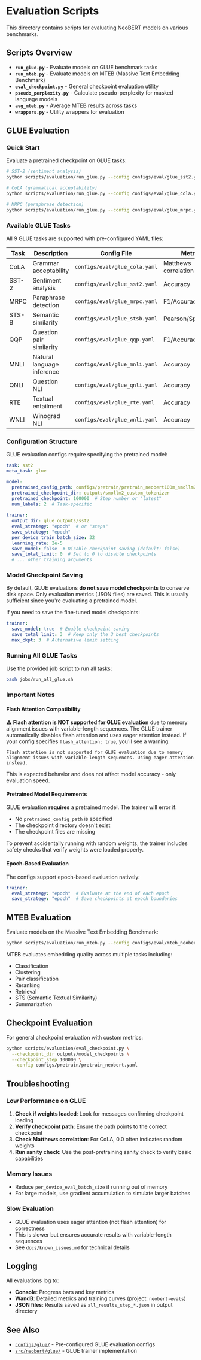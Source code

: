 # Evaluation Scripts

This directory contains scripts for evaluating NeoBERT models on various benchmarks.

## Scripts Overview

- **`run_glue.py`** - Evaluate models on GLUE benchmark tasks
- **`run_mteb.py`** - Evaluate models on MTEB (Massive Text Embedding Benchmark)
- **`eval_checkpoint.py`** - General checkpoint evaluation utility
- **`pseudo_perplexity.py`** - Calculate pseudo-perplexity for masked language models
- **`avg_mteb.py`** - Average MTEB results across tasks
- **`wrappers.py`** - Utility wrappers for evaluation

## GLUE Evaluation

### Quick Start

Evaluate a pretrained checkpoint on GLUE tasks:

```bash
# SST-2 (sentiment analysis)
python scripts/evaluation/run_glue.py --config configs/eval/glue_sst2.yaml

# CoLA (grammatical acceptability)
python scripts/evaluation/run_glue.py --config configs/eval/glue_cola.yaml

# MRPC (paraphrase detection)
python scripts/evaluation/run_glue.py --config configs/eval/glue_mrpc.yaml
```

### Available GLUE Tasks

All 9 GLUE tasks are supported with pre-configured YAML files:

| Task | Description | Config File | Metric |
|------|-------------|-------------|--------|
| CoLA | Grammar acceptability | `configs/eval/glue_cola.yaml` | Matthews correlation |
| SST-2 | Sentiment analysis | `configs/eval/glue_sst2.yaml` | Accuracy |
| MRPC | Paraphrase detection | `configs/eval/glue_mrpc.yaml` | F1/Accuracy |
| STS-B | Semantic similarity | `configs/eval/glue_stsb.yaml` | Pearson/Spearman |
| QQP | Question pair similarity | `configs/eval/glue_qqp.yaml` | F1/Accuracy |
| MNLI | Natural language inference | `configs/eval/glue_mnli.yaml` | Accuracy |
| QNLI | Question NLI | `configs/eval/glue_qnli.yaml` | Accuracy |
| RTE | Textual entailment | `configs/eval/glue_rte.yaml` | Accuracy |
| WNLI | Winograd NLI | `configs/eval/glue_wnli.yaml` | Accuracy |

### Configuration Structure

GLUE evaluation configs require specifying the pretrained model:

```yaml
task: sst2
meta_task: glue

model:
  pretrained_config_path: configs/pretrain/pretrain_neobert100m_smollm2data.yaml
  pretrained_checkpoint_dir: outputs/smollm2_custom_tokenizer
  pretrained_checkpoint: 100000  # Step number or "latest"
  num_labels: 2  # Task-specific
  
trainer:
  output_dir: glue_outputs/sst2
  eval_strategy: "epoch"  # or "steps"
  save_strategy: "epoch"
  per_device_train_batch_size: 32
  learning_rate: 2e-5
  save_model: false  # Disable checkpoint saving (default: false)
  save_total_limit: 0  # Set to 0 to disable checkpoints
  # ... other training arguments
```

### Model Checkpoint Saving

By default, GLUE evaluations **do not save model checkpoints** to conserve disk space. Only evaluation metrics (JSON files) are saved. This is usually sufficient since you're evaluating a pretrained model.

If you need to save the fine-tuned model checkpoints:

```yaml
trainer:
  save_model: true  # Enable checkpoint saving
  save_total_limit: 3  # Keep only the 3 best checkpoints
  max_ckpt: 3  # Alternative limit setting
```

### Running All GLUE Tasks

Use the provided job script to run all tasks:

```bash
bash jobs/run_all_glue.sh
```

### Important Notes

#### Flash Attention Compatibility

⚠️ **Flash attention is NOT supported for GLUE evaluation** due to memory alignment issues with variable-length sequences. The GLUE trainer automatically disables flash attention and uses eager attention instead. If your config specifies `flash_attention: true`, you'll see a warning:

```
Flash attention is not supported for GLUE evaluation due to memory alignment issues with variable-length sequences. Using eager attention instead.
```

This is expected behavior and does not affect model accuracy - only evaluation speed.

#### Pretrained Model Requirements

GLUE evaluation **requires** a pretrained model. The trainer will error if:
- No `pretrained_config_path` is specified
- The checkpoint directory doesn't exist
- The checkpoint files are missing

To prevent accidentally running with random weights, the trainer includes safety checks that verify weights were loaded properly.

#### Epoch-Based Evaluation

The configs support epoch-based evaluation natively:

```yaml
trainer:
  eval_strategy: "epoch"  # Evaluate at the end of each epoch
  save_strategy: "epoch"  # Save checkpoints at epoch boundaries
```

## MTEB Evaluation

Evaluate models on the Massive Text Embedding Benchmark:

```bash
python scripts/evaluation/run_mteb.py --config configs/eval/mteb_neobert.yaml
```

MTEB evaluates embedding quality across multiple tasks including:
- Classification
- Clustering  
- Pair classification
- Reranking
- Retrieval
- STS (Semantic Textual Similarity)
- Summarization

## Checkpoint Evaluation

For general checkpoint evaluation with custom metrics:

```bash
python scripts/evaluation/eval_checkpoint.py \
  --checkpoint_dir outputs/model_checkpoints \
  --checkpoint_step 100000 \
  --config configs/pretrain/pretrain_neobert.yaml
```

## Troubleshooting

### Low Performance on GLUE

1. **Check if weights loaded**: Look for messages confirming checkpoint loading
2. **Verify checkpoint path**: Ensure the path points to the correct checkpoint
3. **Check Matthews correlation**: For CoLA, 0.0 often indicates random weights
4. **Run sanity check**: Use the post-pretraining sanity check to verify basic capabilities

### Memory Issues

- Reduce `per_device_eval_batch_size` if running out of memory
- For large models, use gradient accumulation to simulate larger batches

### Slow Evaluation

- GLUE evaluation uses eager attention (not flash attention) for correctness
- This is slower but ensures accurate results with variable-length sequences
- See `docs/known_issues.md` for technical details

## Logging

All evaluations log to:
- **Console**: Progress bars and key metrics
- **WandB**: Detailed metrics and training curves (project: `neobert-evals`)
- **JSON files**: Results saved as `all_results_step_*.json` in output directory

## See Also

- [`configs/glue/`](../../configs/glue/) - Pre-configured GLUE evaluation configs
- [`src/neobert/glue/`](../../src/neobert/glue/) - GLUE trainer implementation